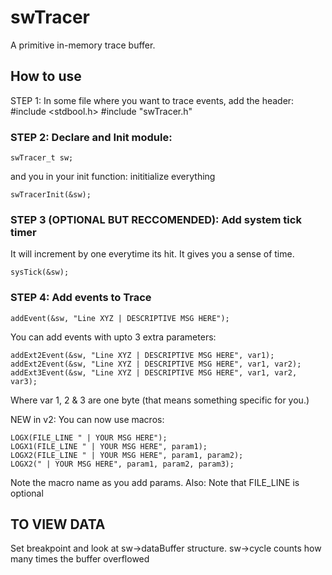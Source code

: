 # swTracer

A primitive in-memory trace buffer.

## How to use
STEP 1:
In some file where you want to trace events, add the header:
#include <stdbool.h>
#include "swTracer.h"

### STEP 2: Declare and Init module:
```
swTracer_t sw;
```
and you in your init function: inititialize everything
```
swTracerInit(&sw);
```
### STEP 3 (OPTIONAL BUT RECCOMENDED): Add system tick timer
It will increment by one everytime its hit. It gives you a sense of time.
```
sysTick(&sw);
```
### STEP 4: Add events to Trace
```
addEvent(&sw, "Line XYZ | DESCRIPTIVE MSG HERE");
```
You can add events with upto 3 extra parameters:
```
addExt2Event(&sw, "Line XYZ | DESCRIPTIVE MSG HERE", var1);
addExt2Event(&sw, "Line XYZ | DESCRIPTIVE MSG HERE", var1, var2);
addExt3Event(&sw, "Line XYZ | DESCRIPTIVE MSG HERE", var1, var2, var3);
```
Where var 1, 2 & 3 are one byte (that means something specific for you.)

NEW in v2: You can now use macros:
```
LOGX(FILE_LINE " | YOUR MSG HERE");
LOGX1(FILE_LINE " | YOUR MSG HERE", param1);
LOGX2(FILE_LINE " | YOUR MSG HERE", param1, param2);
LOGX2(" | YOUR MSG HERE", param1, param2, param3);
```
Note the macro name as you add params. 
Also: Note that FILE_LINE is optional

## TO VIEW DATA

Set breakpoint and look at sw->dataBuffer structure.
sw->cycle counts how many times the buffer overflowed

